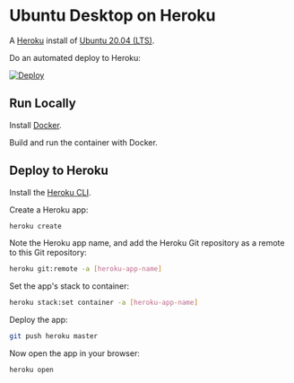 # Ubuntu Desktop on Heroku

A [Heroku](https://www.heroku.com/) install of [Ubuntu 20.04 (LTS)](https://releases.ubuntu.com/20.04/).

Do an automated deploy to Heroku:

[![Deploy](https://www.herokucdn.com/deploy/button.svg)](https://heroku.com/deploy)

## Run Locally

Install [Docker](https://docs.docker.com).

Build and run the container with Docker.

## Deploy to Heroku

Install the [Heroku CLI](https://devcenter.heroku.com/articles/heroku-cli).

Create a Heroku app:
```bash
heroku create
```

Note the Heroku app name, and add the Heroku Git repository as a remote to this Git repository:
```bash
heroku git:remote -a [heroku-app-name]
```

Set the app's stack to container:
```bash
heroku stack:set container -a [heroku-app-name]
```

Deploy the app:
```bash
git push heroku master
```

Now open the app in your browser:
```bash
heroku open
```
